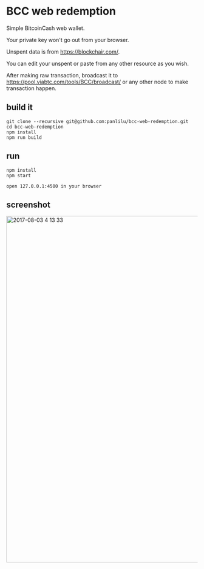 # BCC web redemption

Simple BitcoinCash web wallet.

Your private key won't go out from your browser.

Unspent data is from https://blockchair.com/.

You can edit your unspent or paste from any other resource as you wish.

After making raw transaction, broadcast it to https://pool.viabtc.com/tools/BCC/broadcast/ or any other node to make transaction happen.

## build it
```
git clone --recursive git@github.com:panlilu/bcc-web-redemption.git
cd bcc-web-redemption
npm install
npm run build
```
## run
```
npm install
npm start

open 127.0.0.1:4500 in your browser
```
## screenshot
<img width="910" alt="2017-08-03 4 13 33" src="https://user-images.githubusercontent.com/910022/28912449-e17ff900-7866-11e7-87fc-64de38d64c06.png">
